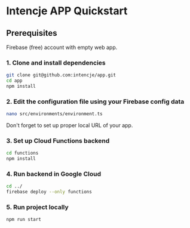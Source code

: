 # Intencje APP Quickstart

## Prerequisites

Firebase (free) account with empty web app.

### 1. Clone and install dependencies

```bash
git clone git@github.com:intencje/app.git
cd app
npm install
```

### 2. Edit the configuration file using your Firebase config data

```bash
nano src/environments/environment.ts
```
Don't forget to set up proper local URL of your app.

### 3. Set up Cloud Functions backend

```bash
cd functions
npm install
```
### 4. Run backend in Google Cloud

```bash
cd ../
firebase deploy --only functions
```

### 5. Run project locally

```bash
npm run start
```

